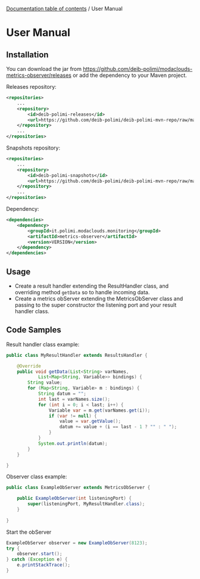 [Documentation table of contents](TOC.md) / User Manual

# User Manual

## Installation

You can download the jar from https://github.com/deib-polimi/modaclouds-metrics-observer/releases or add the dependency to your Maven project.

Releases repository:
```xml
<repositories>
	...
	<repository>
        <id>deib-polimi-releases</id>
        <url>https://github.com/deib-polimi/deib-polimi-mvn-repo/raw/master/releases</url>
	</repository>
	...
</repositories>
```

Snapshots repository:
```xml
<repositories>
	...
	<repository>
        <id>deib-polimi-snapshots</id>
        <url>https://github.com/deib-polimi/deib-polimi-mvn-repo/raw/master/snapshots</url>
	</repository>
	...
</repositories>
```

Dependency:
```xml
<dependencies>
	<dependency>
		<groupId>it.polimi.modaclouds.monitoring</groupId>
		<artifactId>metrics-observer</artifactId>
		<version>VERSION</version>
	</dependency>
</dependencies>
```

## Usage

* Create a result handler extending the ResultHandler class, and overriding method `getData` so to handle incoming data.
* Create a metrics obServer extending the MetricsObServer class and passing to the super constructor the listening port and your result handler class.

## Code Samples

Result handler class example:

```java
public class MyResultHandler extends ResultsHandler {

	@Override
	public void getData(List<String> varNames,
			List<Map<String, Variable>> bindings) {
		String value;
		for (Map<String, Variable> m : bindings) {
			String datum = "";
			int last = varNames.size();
			for (int i = 0; i < last; i++) {
				Variable var = m.get(varNames.get(i));
				if (var != null) {
					value = var.getValue();
					datum += value + (i == last - 1 ? "" : " ");
				}
			}
			System.out.println(datum);
		}
	}

}
```

Observer class example:
```java
public class ExampleObServer extends MetricsObServer {

	public ExampleObServer(int listeningPort) {
		super(listeningPort, MyResultHandler.class);
	}
	
}
```

Start the obServer
```java	
ExampleObServer observer = new ExampleObServer(8123);
try {
	observer.start();
} catch (Exception e) {
	e.printStackTrace();
}
```